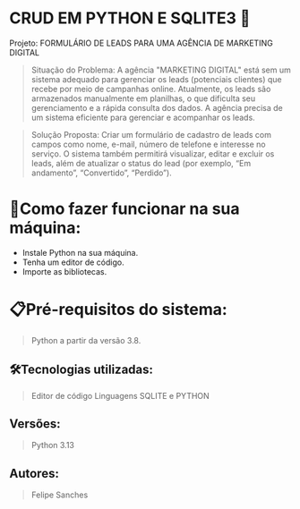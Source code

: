 # CRUD EM PYTHON E SQLITE3 🚀

Projeto: FORMULÁRIO DE LEADS PARA UMA AGÊNCIA DE MARKETING DIGITAL

> Situação do Problema:
A agência "MARKETING DIGITAL" está sem um sistema adequado para gerenciar os leads (potenciais clientes) que recebe por meio de campanhas online.
Atualmente, os leads são armazenados manualmente em planilhas, o que dificulta seu gerenciamento e a rápida consulta dos dados.
A agência precisa de um sistema eficiente para gerenciar e acompanhar os leads.

> Solução Proposta:
Criar um formulário de cadastro de leads com campos como nome, e-mail, número de telefone e interesse no serviço.
O sistema também permitirá visualizar, editar e excluir os leads, além de atualizar o status do lead (por exemplo, “Em andamento”, “Convertido”, “Perdido”).

# 🔌Como fazer funcionar na sua máquina:

- Instale Python na sua máquina.
- Tenha um editor de código.
- Importe as bibliotecas.

# 📋Pré-requisitos do sistema:

> Python a partir da versão 3.8.

## 🛠️Tecnologias utilizadas:

> Editor de código
Linguagens
> SQLITE e PYTHON

## Versões:

> Python 3.13

## Autores:

> Felipe Sanches
